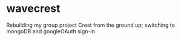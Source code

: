 # wavecrest
Rebuilding my group project Crest from the ground up; switching to mongoDB and googleOAuth sign-in
